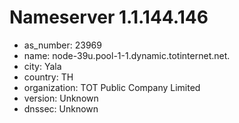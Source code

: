# Nameserver 1.1.144.146

* as_number: 23969
* name: node-39u.pool-1-1.dynamic.totinternet.net.
* city: Yala
* country: TH
* organization: TOT Public Company Limited
* version: Unknown
* dnssec: Unknown
